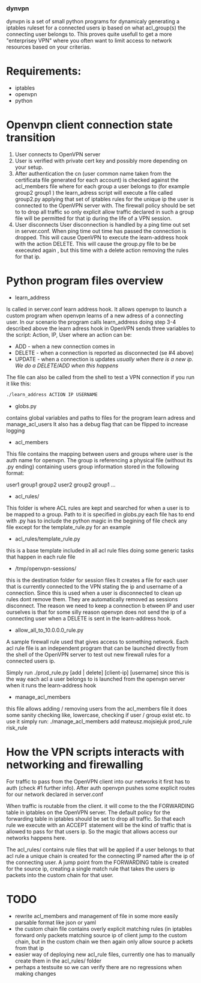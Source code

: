 ### dynvpn ###

dynvpn is a set of small python programs for dynamicaly generating a iptables ruleset for a connected users ip
based on what acl_group(s) the connecting user belongs to. This proves quite usefull to get a more "enterprisey VPN"
where you often want to limit access to network resources based on your criterias.

# Requirements:
- iptables
- openvpn
- python



# Openvpn client connection state transition

1.  User connects to OpenVPN server
2.  User is verified with private cert key and possibly more depending on your setup.
3.  After authentication the cn (user common name taken from the certificata file generated for each account) is checked against the acl_members file where for each group a user belongs to (for example group2 group1 ) the learn_adress script will execute a file called group2.py applying that set of iptables rules for the unique ip the user is connected to the OpenVPN server with. 
The firewall policy should be set to  to drop all traffic so only explicit allow traffic declared in such a group file will be permitted for that ip during the life of a VPN session.
4.  User disconnects
User disconnection is handled by a ping time out set in server.conf. When ping time out time has passed the connection is dropped. This will cause OpenVPN to execute the learn-address hook with the action DELETE. This will cause the group.py file to be be execeuted again , but this time with a delete action removing the rules for that ip.


# Python program files overview #

* learn_address

Is called in server.conf learn address hook.
It allows openvpn to launch a custom program when openvpn learns of a new adress of a connecting user.
In our scenario the program calls learn_address doing step 3-4 described above the learn adress hook in OpenVPN sends three variables to the script: Action, IP, User where an action can be:
- ADD      - when a new connection comes in
- DELETE   - when a connection is reported as disconnected (se #4 above)
- UPDATE   - when a connection is updates *usually when there is a new ip. We do a DELETE/ADD when this happens*

The file can also be called from the shell to test a VPN connection if you run it like this:
```bash
./learn_address ACTION IP USERNAME
```


* globs.py

contains global variables and paths to files for the program learn adress and manage_acl_users
It also has a debug flag that can be flipped to increase logging


* acl_members

This file contains the mapping between users and groups
where user is the auth name for openvpn.
The group is referencing a physical file (without its .py ending)
containing users group information stored in the following format:

user1 group1 group2
user2 group2 group1
...

* acl_rules/

This folder is where ACL rules are kept and searched for when a user is to be mapped to a group.
Path to it is specified in globs.py
each file has to end with .py
has to include the python magic in the begining of file
check any file except for the template_rule.py for an example


* acl_rules/template_rule.py

this is a base template included in all acl rule files
doing some generic tasks that happen in each rule file


* /tmp/openvpn-sessions/

this is the destination folder for session files
It creates a file for each user that is currently connected to the VPN
stating the ip and username of a connection.
Since this is used when a user is disconnected to clean up rules dont remove them.
They are automatically removed as sessions disconnect. The reason we need to keep a connection
b etween IP and user ourselves is that for some silly reason openvpn does not send the ip of
a connecting user when a DELETE is sent in the learn-address hook.


* allow_all_to_10.0.0.0_rule.py

A sample firewall rule used that gives access to something network.
Each acl rule file is an independent program that can be launched directly from the shell of
the OpenVPN server to test out new firewall rules for a connected users ip.

Simply run ./prod_rule.py [add | delete] [client-ip] [username]
since this is the way each acl a user belongs to is launched from the openvpn server
when it runs the learn-address hook


* manage_acl_members

this file allows adding / removing users from the acl_members file
it does some sanity checking like, lowercase, checking if user /  group exist etc.
to use it simply run:
 ./manage_acl_members add mateusz.mojsiejuk prod_rule risk_rule

# How the VPN scripts interacts with networking and firewalling #

For traffic to pass from the OpenVPN client into our networks it first has to auth (check #1 further info).
After auth openvpn pushes some explicit routes for our network declared in server.conf

When traffic is routable from the client.
it will come to the the FORWARDING table in iptables on the OpenVPN server.
The default policy for the forwarding table in iptables should be set to drop all traffic.
So that each rule we execute with an ACCEPT statement will be the kind of traffic that is allowed to pass for that users ip.
So the magic that allows access our networks happens here.

The acl_rules/ contains rule files that will be applied if a user belongs to that acl rule a unique chain is created for the connecting IP named after the ip of the connecting user. A jump point from the FORWARDING table is created for the source ip, creating a single match rule that takes the users ip packets into the custom chain for that user.


# TODO #
- rewrite acl_members and management of file in some more easily parsable format like json or yaml
- the custom chain file contains overly explicit matching rules (in iptables forward only packets matching source ip of client jump to the custom chain, but in the custom chain we then again only allow source p ackets from that ip
- easier way of deploying new acl_rule files, currently one has to manually create them in the acl_rules/ folder
- perhaps a testsuite so we can verify there are no regressions when making changes
